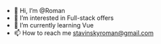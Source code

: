 - 👋 Hi, I’m @Roman
- 👀 I’m interested in Full-stack offers
- 🌱 I’m currently learning Vue 
- 📫 How to reach me stavinskyroman@gmail.com
